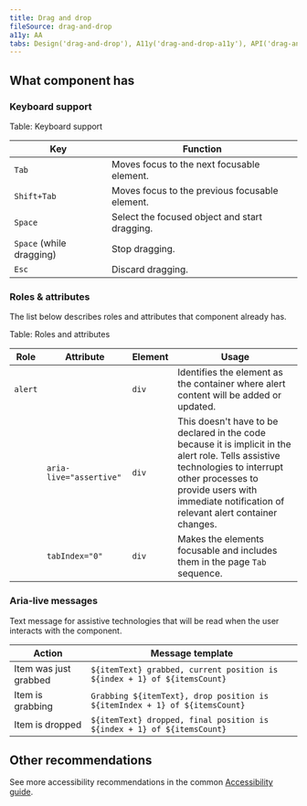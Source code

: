 ```yaml
---
title: Drag and drop
fileSource: drag-and-drop
a11y: AA
tabs: Design('drag-and-drop'), A11y('drag-and-drop-a11y'), API('drag-and-drop-api'), Example('drag-and-drop-code'), Changelog('drag-and-drop-changelog')
---
```


## What component has

### Keyboard support

Table: Keyboard support

| Key                      | Function                                       |
| ------------------------ | ---------------------------------------------- |
| `Tab` | Moves focus to the next focusable element.     |
| `Shift+Tab` | Moves focus to the previous focusable element. |
| `Space` | Select the focused object and start dragging.  |
| `Space` (while dragging) | Stop dragging.                                 |
| `Esc` | Discard dragging.                              |

### Roles & attributes

The list below describes roles and attributes that component already has.

Table: Roles and attributes

| Role    | Attribute                      | Element | Usage                                                                                                                                                                                                                               |
| ------- | ------------------------------ | ------- | ----------------------------------------------------------------------------------------------------------------------------------------------------------------------------------------------------------------------------------- |
| `alert` |                                | `div` | Identifies the element as the container where alert content will be added or updated.                                                                                                                                               |
|         | `aria-live="assertive"` | `div` | This doesn't have to be declared in the code because it is implicit in the alert role. Tells assistive technologies to interrupt other processes to provide users with immediate notification of relevant alert container changes. |
|         | `tabIndex="0"` | `div` | Makes the elements focusable and includes them in the page `Tab` sequence.                                                                                                                                                          |

### Aria-live messages

Text message for assistive technologies that will be read when the user interacts with the component.

| Action                | Message template                                                           |
| --------------------- | -------------------------------------------------------------------------- |
| Item was just grabbed | `${itemText} grabbed, current position is ${index + 1} of ${itemsCount}` |
| Item is grabbing      | `Grabbing ${itemText}, drop position is ${itemIndex + 1} of ${itemsCount}` |
| Item is dropped       | `${itemText} dropped, final position is ${index + 1} of ${itemsCount}` |

## Other recommendations

See more accessibility recommendations in the common [Accessibility guide](/core-principles/a11y/a11y).

<!--@include: ./drag-and-drop-a11y-report.md-->

